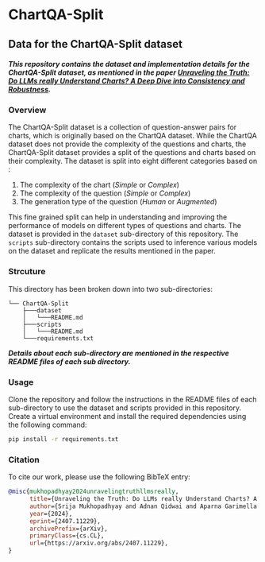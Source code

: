 # **ChartQA-Split**
## **Data for the ChartQA-Split dataset**
#### *This repository contains the dataset and implementation details for the ChartQA-Split dataset, as mentioned in the paper [Unraveling the Truth: Do LLMs really Understand Charts? A Deep Dive into Consistency and Robustness](https://arxiv.org/abs/2407.11229).*

### **Overview**
The ChartQA-Split dataset is a collection of question-answer pairs for charts, which is originally based on the ChartQA dataset. While the ChartQA dataset does not provide the complexity of the questions and charts, the ChartQA-Split dataset provides a split of the questions and charts based on their complexity. The dataset is split into eight different categories based on :
1. The complexity of the chart (*Simple* or *Complex*)
2. The complexity of the question (*Simple* or *Complex*)
3. The generation type of the question (*Human* or *Augmented*)

This fine grained split can help in understanding and improving the performance of models on different types of questions and charts. The dataset is provided in the `dataset` sub-directory of this repository. The `scripts` sub-directory contains the scripts used to inference various models on the dataset and replicate the results mentioned in the paper.

### **Strcuture**

This directory has been broken down into two sub-directories:
```
└── ChartQA-Split
    ├───dataset
    │   └───README.md
    ├───scripts
    │   └───README.md
    └───requirements.txt
```
***Details about each sub-directory are mentioned in the respective README files of each sub directory.***

### **Usage**
Clone the repository and follow the instructions in the README files of each sub-directory to use the dataset and scripts provided in this repository. 
Create a virtual environment and install the required dependencies using the following command:
```bash
pip install -r requirements.txt
```



### **Citation**

To cite our work, please use the following BibTeX entry:
```bibtex
@misc{mukhopadhyay2024unravelingtruthllmsreally,
      title={Unraveling the Truth: Do LLMs really Understand Charts? A Deep Dive into Consistency and Robustness}, 
      author={Srija Mukhopadhyay and Adnan Qidwai and Aparna Garimella and Pritika Ramu and Vivek Gupta and Dan Roth},
      year={2024},
      eprint={2407.11229},
      archivePrefix={arXiv},
      primaryClass={cs.CL},
      url={https://arxiv.org/abs/2407.11229}, 
}
```
